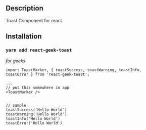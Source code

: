 ## Description
Toast Component for react.
## Installation
### `yarn add react-geek-toast`
*for geeks*

```
import ToastMarker, { toastSuccess, toastWarning, toastInfo, toastError } from 'react-geek-toast';

...
// put this somewhere in app
<ToastMarker />


// sample
toastSuccess('Hello World')
toastWarning('Hello World')
toastInfo('Hello World')
toastError('Hello World')
```